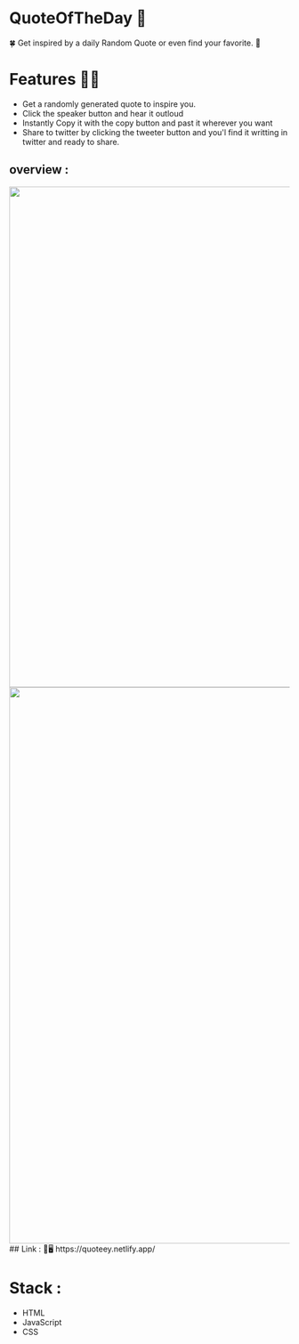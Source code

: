 # QuoteOfTheDay  💬 
🍀 Get inspired by a daily Random Quote or even find your favorite. 💌

# Features 📜📑
* Get a randomly generated quote to inspire you. 
* Click the speaker button and hear it outloud 
* Instantly Copy it with the copy button and past it wherever you want
* Share to twitter by clicking the tweeter button and you'l find it writting in twitter and ready to share. 


 ## overview :
 <img src= "/images/mobile.gif" width = "900" >
 
<img src= "/images/desktop.gif" width = "1000" >
## Link : 🔗🖥️
https://quoteey.netlify.app/
 
  # Stack : 

 * HTML 
 * JavaScript
 * CSS

 
